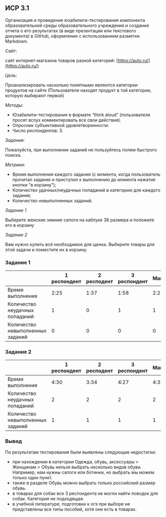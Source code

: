 ## ИСР 3.1
Организация и проведение юзабилити-тестирования компонента образовательной среды образовательного учреждения и создание отчета о его результатах (в виде презентации или текстового документа) в GitHub, оформление с использованием разметки Markdown.

*Сайт*: 

сайт интернет-магазина товаров разной категорий: [https://auto.ru/](https://auto.ru/)

*Цель*: 

Проанализировать насколько понятными являются категории продуктов на сайте (Пользователи находят продукт в той категории, которую выбирают первой)

*Методы*:

- Юзабилити-тестирование в формате “think aloud” (пользователя просят вслух комментировать все свои действия).
- Опросник субъективной удовлетворенности.
- Число респондентов: 3.

*Задания*:

Пожалуйста, при выполнении заданий не пользуйтесь полем быстрого поиска.

*Метрики*:

- Время выполнения каждого задания (с момента, когда пользователь прочитал задание и приступил к выполнению до момента нажатия кнопки “в корзину”);
- Количество удачных/неудачных попаданий в категорию для каждого задания;
- Количество невыполненных заданий.

*Задание 1*

Выберите женские зимние сапоги на каблуке 38 размера и положите его в корзину

*Задание 2*

Вам нужно купить всё необходимое для щенка. Выберите товары для этой задачи и поместите их в корзину.


### Задание 1

|                                | 1 респондент | 2 респодент | 3 респондент | Максиммум | Минимум | Среднее | Среднеквадратическое отклонение |
|--------------------------------|--------------|-------------|--------------|-----------|---------|---------|---------------------------------|
|Время выполнения                |2:25          |1:37         |1:58          |2:25       |1:37     |2:00     |                                 |
|Количество неудачных попаданий  |1             |0            |1             |1          |0        |0,5      |0,82                             |
|Количество невыполненных заданий|0             |0            |0             |0          |0        |0        |0                                | 


### Задание 2

|                                | 1 респондент | 2 респодент | 3 респондент | Максиммум | Минимум | Среднее | Среднеквадратическое отклонение |
|--------------------------------|--------------|-------------|--------------|-----------|---------|---------|---------------------------------|
|Время выполнения                |4:30          |3:34         |4:27          |4:30       |3:34     |4:10     |                                 |
|Количество неудачных попаданий  |2             |2            |2             |2          |2        |2        |2                                |
|Количество невыполненных заданий|1             |1            |1             |1          |1        |1        |1                                | 

### Вывод

По результатам тестирования были выявлены следующие недостатки:

- при нахождении в категории Одежда, обувь, аксессуары > Женщинам > Обувь нельзя выбрать несколько видов обуви. Например, нам нужны сапоги или ботинки, но выбрать мы можем только один пункт.
- также в разделе Обувь можно выбрать только российский размер обувь.
- в товарах для собак все 3 респондента не могли найти поводок для собак. Категория не подходящая.
- в учебной литературе, подготовки к огэ при выборе не представлены все типы пособий, хотя они есть в товарах. 

